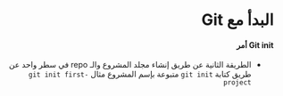<div dir=rtl >

# البدأ مع Git 

#### Git init أمر

- الطريقة الثانية عن طريق إنشاء مجلد المشروع والـ repo في سطر واحد عن طريق كتابة `git init` متبوعة بإسم المشروع مثال `git init first-project`


</div>